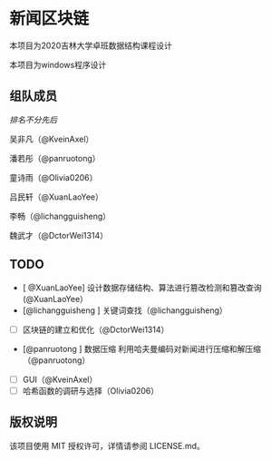 # 新闻区块链

本项目为2020吉林大学卓班数据结构课程设计

本项目为windows程序设计

## 组队成员

*排名不分先后*

吴非凡（@KveinAxel）

潘若彤（@panruotong）

童诗雨（@Olivia0206）

吕民轩（@XuanLaoYee）

李畅（@lichangguisheng）

魏武才（@DctorWei1314）

## TODO
- [ @XuanLaoYee] 设计数据存储结构、算法进行篡改检测和篡改查询(@XuanLaoYee）
- [@lichangguisheng ] 关键词查找（@lichangguisheng）
- [ ] 区块链的建立和优化（@DctorWei1314）
- [@panruotong ] 数据压缩 利用哈夫曼编码对新闻进行压缩和解压缩（@panruotong）
- [ ] GUI（@KveinAxel）
- [ ] 哈希函数的调研与选择（Olivia0206）

## 版权说明

该项目使用 MIT 授权许可，详情请参阅 LICENSE.md。
